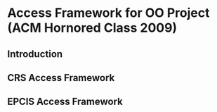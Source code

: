 Access Framework for OO Project (ACM Hornored Class 2009)
==========================================================

Introduction
-------------

CRS Access Framework
---------------------

EPCIS Access Framework
-----------------------

